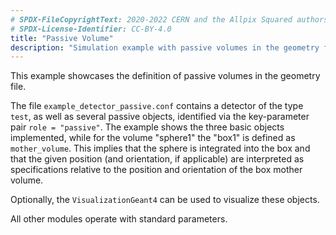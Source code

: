 ```yaml
---
# SPDX-FileCopyrightText: 2020-2022 CERN and the Allpix Squared authors
# SPDX-License-Identifier: CC-BY-4.0
title: "Passive Volume"
description: "Simulation example with passive volumes in the geometry file"
---
```


This example showcases the definition of passive volumes in the geometry file.

The file `example_detector_passive.conf` contains a detector of the type `test`, as well as several passive objects, identified via the key-parameter pair `role = "passive"`.
The example shows the three basic objects implemented, while for the volume "sphere1" the "box1" is defined as `mother_volume`.
This implies that the sphere is integrated into the box and that the given position (and orientation, if applicable) are interpreted as specifications relative to the position and orientation of the box mother volume.

Optionally, the `VisualizationGeant4` can be used to visualize these objects.

All other modules operate with standard parameters.
